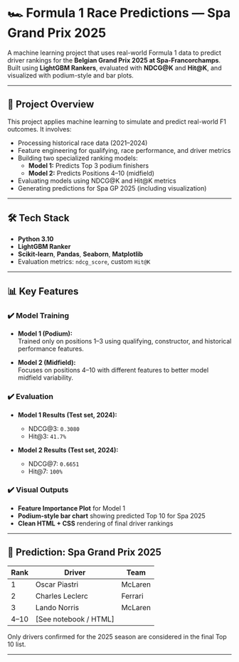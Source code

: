 # 🏎️ Formula 1 Race Predictions — Spa Grand Prix 2025

A machine learning project that uses real-world Formula 1 data to predict driver rankings for the **Belgian Grand Prix 2025 at Spa-Francorchamps**.  Built using **LightGBM Rankers**, evaluated with **NDCG@K** and **Hit@K**, and visualized with podium-style and bar plots.

---

## 📌 Project Overview

This project applies machine learning to simulate and predict real-world F1 outcomes. It involves:

- Processing historical race data (2021–2024)
- Feature engineering for qualifying, race performance, and driver metrics
- Building two specialized ranking models:
  - **Model 1:** Predicts Top 3 podium finishers
  - **Model 2:** Predicts Positions 4–10 (midfield)
- Evaluating models using NDCG@K and Hit@K metrics
- Generating predictions for Spa GP 2025 (including visualization)

---

## 🛠️ Tech Stack

- **Python 3.10**
- **LightGBM Ranker**
- **Scikit-learn**, **Pandas**, **Seaborn**, **Matplotlib**
- Evaluation metrics: `ndcg_score`, custom `Hit@K`

---

## 📊 Key Features

### ✔️ Model Training

- **Model 1 (Podium):**  
  Trained only on positions 1–3 using qualifying, constructor, and historical performance features.

- **Model 2 (Midfield):**  
  Focuses on positions 4–10 with different features to better model midfield variability.

### ✔️ Evaluation

- **Model 1 Results (Test set, 2024):**
  - NDCG@3: `0.3080`
  - Hit@3: `41.7%`

- **Model 2 Results (Test set, 2024):**
  - NDCG@7: `0.6651`
  - Hit@7: `100%`

### ✔️ Visual Outputs

- **Feature Importance Plot** for Model 1
- **Podium-style bar chart** showing predicted Top 10 for Spa 2025
- **Clean HTML + CSS** rendering of final driver rankings

---

## 🧠 Prediction: Spa Grand Prix 2025

| Rank | Driver           | Team         |
|------|------------------|--------------|
| 1    | Oscar Piastri    | McLaren      |
| 2    | Charles Leclerc  | Ferrari      |
| 3    | Lando Norris     | McLaren      |
| 4–10 | [See notebook / HTML] |

Only drivers confirmed for the 2025 season are considered in the final Top 10 list.

---



